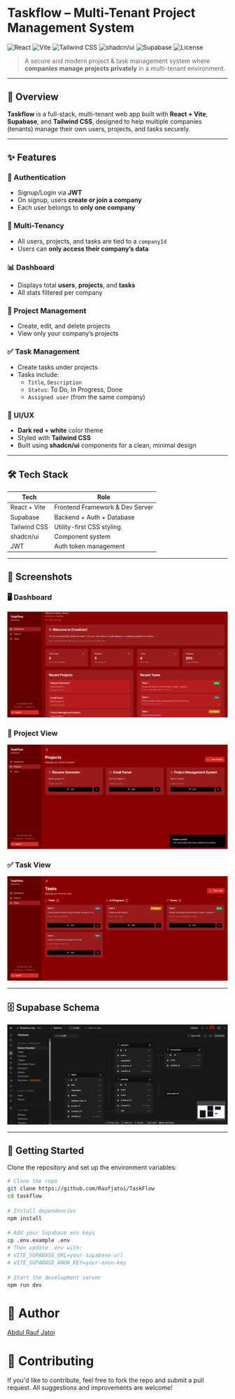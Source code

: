 # Taskflow – Multi-Tenant Project Management System

![React](https://img.shields.io/badge/Frontend-React-blue?logo=react)
![Vite](https://img.shields.io/badge/Bundler-Vite-yellow?logo=vite)
![Tailwind CSS](https://img.shields.io/badge/Styled%20with-TailwindCSS-38b2ac?logo=tailwindcss)
![shadcn/ui](https://img.shields.io/badge/UI-shadcn/ui-white?logo=uikit&logoColor=black)
![Supabase](https://img.shields.io/badge/Backend-Supabase-3ecf8e?logo=supabase)
![License](https://img.shields.io/badge/License-MIT-lightgrey)

> A secure and modern project & task management system where **companies manage projects privately** in a multi-tenant environment.

---

## 🌟 Overview

**Taskflow** is a full-stack, multi-tenant web app built with **React + Vite**, **Supabase**, and **Tailwind CSS**, designed to help multiple companies (tenants) manage their own users, projects, and tasks securely.

---

## ✨ Features

### 🔐 Authentication
- Signup/Login via **JWT**
- On signup, users **create or join a company**
- Each user belongs to **only one company**

### 🏢 Multi-Tenancy
- All users, projects, and tasks are tied to a `companyId`
- Users can **only access their company’s data**

### 📊 Dashboard
- Displays total **users**, **projects**, and **tasks**
- All stats filtered per company

### 📁 Project Management
- Create, edit, and delete projects
- View only your company’s projects

### ✅ Task Management
- Create tasks under projects
- Tasks include:
  - `Title`, `Description`
  - `Status`: To Do, In Progress, Done
  - `Assigned user` (from the same company)

### 🎨 UI/UX
- **Dark red + white** color theme
- Styled with **Tailwind CSS**
- Built using **shadcn/ui** components for a clean, minimal design

---

## 🛠️ Tech Stack

| Tech         | Role                            |
|--------------|----------------------------------|
| React + Vite | Frontend Framework & Dev Server |
| Supabase     | Backend + Auth + Database       |
| Tailwind CSS | Utility-first CSS styling       |
| shadcn/ui    | Component system                |
| JWT          | Auth token management           |

---

## 📸 Screenshots

### 🖥️ Dashboard

![Dashboard Screenshot](./screenshots/dashboard.png)

### 📁 Project View

![Project View Screenshot](./screenshots/project-view.png)

### ✅ Task View

![Task View Screenshot](./screenshots/task-view.png)

---

## 🗄️ Supabase Schema

![Supabase Schema](./screenshots/supabase-schema.png)

---

## 🚀 Getting Started

Clone the repository and set up the environment variables:

```bash
# Clone the repo
git clone https://github.com/Raufjatoi/TaskFlow
cd taskflow

# Install dependencies
npm install

# Add your Supabase env keys
cp .env.example .env
# Then update .env with:
# VITE_SUPABASE_URL=your-supabase-url
# VITE_SUPABASE_ANON_KEY=your-anon-key

# Start the development server
npm run dev
```

# 👤 Author 

[Abdul Rauf Jatoi](https://raufjatoi.vercel.app/)   

# 🤝 Contributing

If you'd like to contribute, feel free to fork the repo and submit a pull request. All suggestions and improvements are welcome!